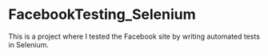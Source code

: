 # FacebookTesting_Selenium
This is a project where I tested the Facebook site by writing automated tests in Selenium. 
